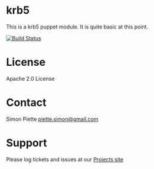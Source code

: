 # krb5

This is a krb5 puppet module. It is quite basic at this point.

[![Build Status](https://secure.travis-ci.org/spiette/puppet-krb5.png?branch=master)](http://travis-ci.org/spiette/puppet-krb5)

# License

Apache 2.0 License

# Contact

Simon Piette <piette.simon@gmail.com>


# Support

Please log tickets and issues at our [Projects site](https://github.com/spiette/puppet-krb5)
